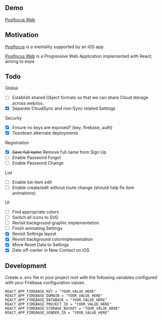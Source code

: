 ## Demo  

[Posifocus Web](https://posifocus.surge.sh)  

## Motivation  
[Posifocus](https://posifocus.com/) is a mentality supported by an iOS app.  

[Posifocus Web](https://posifocus.surge.sh) is a Progressive Web Application implemented with React, aiming to expa

## Todo  

Global  
  - [ ] Establish shared Object formats so that we can share Cloud storage across web/ios.  
  - [X] Separate CloudSync and non-Sync related Settings

Security  
  - [X] Ensure no keys are exposed? {key, firebase, auth}
  - [X] Teardown alternate deployments

Registration  
  - [X] ~~Save full name~~ Remove full name from Sign Up
  - [ ] Enable Password Forgot
  - [ ] Enable Password Change

List  
  - [ ] Enable list-item edit  
  - [ ] Enable create/edit without route change (should help fix item animations)  

UI  
  - [ ] Find appropriate colors  
  - [ ] Switch all icons to SVG  
  - [ ] Revisit background graphic implementation
  - [ ] Finish animating Settings
  - [X] Revisit Settings layout
  - [X] Revisit background colorimplementation
  - [X] Move Reset Data to Settings  
  - [X] Date off-center in New Contact on iOS

## Development  

Create a .env file in your project root with the following variables configured with your Firebase configuration values.  
```
REACT_APP_FIREBASE_KEY = "YOUR_VALUE_HERE"
REACT_APP_FIREBASE_DOMAIN = "YOUR_VALUE_HERE"
REACT_APP_FIREBASE_DATABASE = "YOUR_VALUE_HERE"
REACT_APP_FIREBASE_PROJECT_ID = "YOUR_VALUE_HERE"
REACT_APP_FIREBASE_STORAGE_BUCKET = "YOUR_VALUE_HERE"
REACT_APP_FIREBASE_SENDER_ID = "YOUR_VALUE_HERE"
```  
